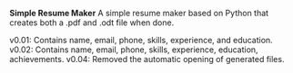 **Simple Resume Maker**
A simple resume maker based on Python that creates both a .pdf and .odt file when done.

v0.01: Contains name, email, phone, skills, experience, and education.
v0.02: Contains name, email, phone, skills, experience, education, achievements.
v0.04: Removed the automatic opening of generated files.

